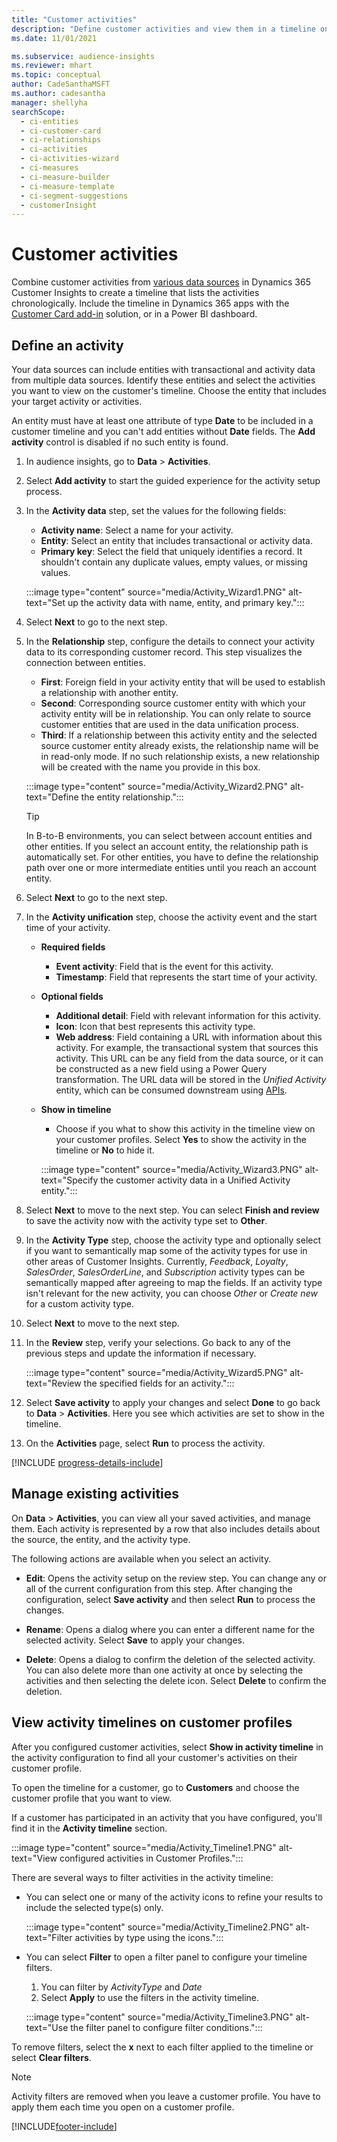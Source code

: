 ```yaml
---
title: "Customer activities"
description: "Define customer activities and view them in a timeline on customer profiles." 
ms.date: 11/01/2021

ms.subservice: audience-insights
ms.reviewer: mhart
ms.topic: conceptual
author: CadeSanthaMSFT
ms.author: cadesantha
manager: shellyha
searchScope: 
  - ci-entities
  - ci-customer-card
  - ci-relationships
  - ci-activities
  - ci-activities-wizard
  - ci-measures
  - ci-measure-builder
  - ci-measure-template
  - ci-segment-suggestions
  - customerInsight
---
```


# Customer activities

Combine customer activities from [various data sources](data-sources.md) in Dynamics 365 Customer Insights to create a timeline that lists the activities chronologically. Include the timeline in Dynamics 365 apps with the [Customer Card add-in](customer-card-add-in.md) solution, or in a Power BI dashboard.

## Define an activity

Your data sources can include entities with transactional and activity data from multiple data sources. Identify these entities and select the activities you want to view on the customer's timeline. Choose the entity that includes your target activity or activities.

An entity must have at least one attribute of type **Date** to be included in a customer timeline and you can't add entities without **Date** fields. The **Add activity** control is disabled if no such entity is found.

1. In audience insights, go to **Data** > **Activities**.

1. Select **Add activity** to start the guided experience for the activity setup process.

1. In the **Activity data** step, set the values for the following fields:

   - **Activity name**: Select a name for your activity.
   - **Entity**: Select an entity that includes transactional or activity data.
   - **Primary key**: Select the field that uniquely identifies a record. It shouldn't contain any duplicate values, empty values, or missing values.

   :::image type="content" source="media/Activity_Wizard1.PNG" alt-text="Set up the activity data with name, entity, and primary key.":::

1. Select **Next** to go to the next step.

1. In the **Relationship** step, configure the details to connect your activity data to its corresponding customer record. This step visualizes the connection between entities.  

   - **First**: Foreign field in your activity entity that will be used to establish a relationship with another entity.
   - **Second**: Corresponding source customer entity with which your activity entity will be in relationship. You can only relate to source customer entities that are used in the data unification process.
   - **Third**: If a relationship between this activity entity and the selected source customer entity already exists, the relationship name will be in read-only mode. If no such relationship exists, a new relationship will be created with the name you provide in this box.

   :::image type="content" source="media/Activity_Wizard2.PNG" alt-text="Define the entity relationship.":::

   > [!TIP]
   > In B-to-B environments, you can select between account entities and other entities. If you select an account entity, the relationship path is automatically set. For other entities, you have to define the relationship path over one or more intermediate entities until you reach an account entity.

1. Select **Next** to go to the next step. 

1. In the **Activity unification** step, choose the activity event and the start time of your activity. 
   - **Required fields**
      - **Event activity**: Field that is the event for this activity.
      - **Timestamp**: Field that represents the start time of your activity.

   - **Optional fields**
      - **Additional detail**: Field with relevant information for this activity.
      - **Icon**: Icon that best represents this activity type.
      - **Web address**: Field containing a URL with information about this activity. For example, the transactional system that sources this activity. This URL can be any field from the data source, or it can be constructed as a new field using a Power Query transformation. The URL data will be stored in the *Unified Activity* entity, which can be consumed downstream using [APIs](apis.md).

   - **Show in timeline**
      - Choose if you what to show this activity in the timeline view on your customer profiles. Select **Yes** to show the activity in the timeline or **No** to hide it.

      :::image type="content" source="media/Activity_Wizard3.PNG" alt-text="Specify the customer activity data in a Unified Activity entity.":::

1. Select **Next** to move to the next step. You can select **Finish and review** to save the activity now with the activity type set to **Other**. 

1. In the **Activity Type** step, choose the activity type and optionally select if you want to semantically map some of the activity types for use in other areas of Customer Insights. Currently, *Feedback*, *Loyalty*, *SalesOrder*, *SalesOrderLine*, and *Subscription* activity types can be semantically mapped after agreeing to map the fields. If an activity type isn't relevant for the new activity, you can choose *Other* or *Create new* for a custom activity type.

1. Select **Next** to move to the next step. 

1. In the **Review** step, verify your selections. Go back to any of the previous steps and update the information if necessary.

   :::image type="content" source="media/Activity_Wizard5.PNG" alt-text="Review the specified fields for an activity.":::
   
1. Select **Save activity** to apply your changes and select **Done** to go back to **Data** > **Activities**. Here you see which activities are set to show in the timeline. 

1. On the **Activities** page, select **Run** to process the activity. 

[!INCLUDE [progress-details-include](../includes/progress-details-pane.md)]

## Manage existing activities

On **Data** > **Activities**, you can view all your saved activities, and manage them. Each activity is represented by a row that also includes details about the source, the entity, and the activity type.

The following actions are available when you select an activity. 

- **Edit**: Opens the activity setup on the review step. You can change any or all of the current configuration from this step. After changing the configuration, select **Save activity** and then select **Run** to process the changes.

- **Rename**: Opens a dialog where you can enter a different name for the selected activity. Select **Save** to apply your changes.

- **Delete**: Opens a dialog to confirm the deletion of the selected activity. You can also delete more than one activity at once by selecting the activities and then selecting the delete icon. Select **Delete** to confirm the deletion.

## View activity timelines on customer profiles

After you configured customer activities, select **Show in activity timeline** in the activity configuration to find all your customer's activities on their customer profile.

To open the timeline for a customer, go to **Customers** and choose the customer profile that you want to view.

If a customer has participated in an activity that you have configured, you'll find it in the **Activity timeline** section.

:::image type="content" source="media/Activity_Timeline1.PNG" alt-text="View configured activities in Customer Profiles.":::

There are several ways to filter activities in the activity timeline:

- You can select one or many of the activity icons to refine your results to include the selected type(s) only.

  :::image type="content" source="media/Activity_Timeline2.PNG" alt-text="Filter activities by type using the icons.":::

- You can select **Filter** to open a filter panel to configure your timeline filters.

   1. You can filter by *ActivityType* and *Date*
   1. Select **Apply** to use the filters in the activity timeline.

   :::image type="content" source="media/Activity_Timeline3.PNG" alt-text="Use the filter panel to configure filter conditions.":::

To remove filters, select the **x** next to each filter applied to the timeline or select **Clear filters**.


> [!NOTE]
> Activity filters are removed when you leave a customer profile. You have to apply them each time you open on a customer profile.

[!INCLUDE[footer-include](../includes/footer-banner.md)]
